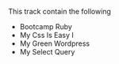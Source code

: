 This track contain the following
+ Bootcamp Ruby
+ My Css Is Easy I
+ My Green Wordpress
+ My Select Query
